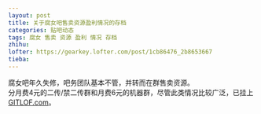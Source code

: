 ```yaml
---
layout: post
title: 关于腐女吧售卖资源盈利情况的存档
categories: 贴吧动态
tags: 腐女 售卖 资源 盈利 情况 存档
zhihu: 
lofter: https://gearkey.lofter.com/post/1cb86476_2b8653667
tieba: 
---
```


腐女吧年久失修，吧务团队基本不管，并转而在群售卖资源。  
分月费4元的二传/禁二传群和月费6元的机器群，尽管此类情况比较广泛，已挂上 [GITLOF.com](https://www.gitlof.com/#humiliations)。